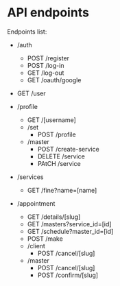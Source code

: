 # API endpoints

Endpoints list:

- /auth
  - POST /register
  - POST /log-in
  - GET /log-out
  - GET /oauth/google

- GET /user

- /profile
  - GET /[username]
  - /set
    - POST /profile
  - /master
    - POST /create-service
    - DELETE /service
    - PAtCH /service

- /services
  - GET /fine?name=[name]

- /appointment
  - GET /details/[slug]
  - GET /masters?service_id=[id]
  - GET /schedule?master_id=[id]
  - POST /make
  - /client
    - POST /cancel/[slug]
  - /master
    - POST /cancel/[slug]
    - POST /confirm/[slug]
